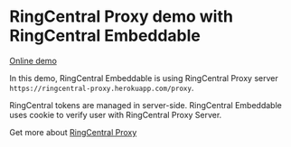 # RingCentral Proxy demo with RingCentral Embeddable

[Online demo](https://embbnux.github.io/ringcentral-proxy-demo/)

In this demo, RingCentral Embeddable is using RingCentral Proxy server `https://ringcentral-proxy.herokuapp.com/proxy`.

RingCentral tokens are managed in server-side. RingCentral Embeddable uses cookie to verify user with RingCentral Proxy Server.

Get more about [RingCentral Proxy](https://github.com/embbnux/ringcentral-proxy)
